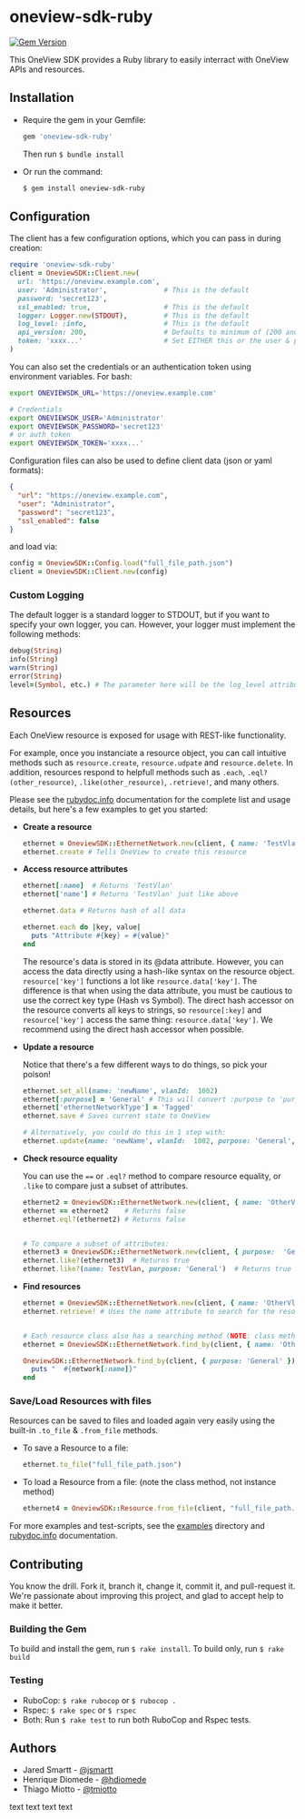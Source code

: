 # oneview-sdk-ruby
[![Gem Version](https://badge.fury.io/rb/oneview-sdk-ruby.svg)](https://badge.fury.io/rb/oneview-sdk-ruby)


This OneView SDK provides a Ruby library to easily interract with OneView APIs and resources.

## Installation
- Require the gem in your Gemfile:
  
  ```ruby
  gem 'oneview-sdk-ruby'
  ```
  
  Then run `$ bundle install`
- Or run the command:
  
  ```bash
  $ gem install oneview-sdk-ruby
  ```


## Configuration
The client has a few configuration options, which you can pass in during creation:

```ruby
require 'oneview-sdk-ruby'
client = OneviewSDK::Client.new(
  url: 'https://oneview.example.com',
  user: 'Administrator',              # This is the default
  password: 'secret123',
  ssl_enabled: true,                  # This is the default
  logger: Logger.new(STDOUT),         # This is the default
  log_level: :info,                   # This is the default
  api_version: 200,                   # Defaults to minimum of (200 and appliance API version)
  token: 'xxxx...'                    # Set EITHER this or the user & password
)
```

You can also set the credentials or an authentication token using environment variables. For bash:

```bash
export ONEVIEWSDK_URL='https://oneview.example.com'

# Credentials
export ONEVIEWSDK_USER='Administrator'
export ONEVIEWSDK_PASSWORD='secret123'
# or auth token
export ONEVIEWSDK_TOKEN='xxxx...'
```

Configuration files can also be used to define client data (json or yaml formats):

```json
{
  "url": "https://oneview.example.com",
  "user": "Administrator",
  "password": "secret123",
  "ssl_enabled": false
}
```

and load via:

```ruby
config = OneviewSDK::Config.load("full_file_path.json")
client = OneviewSDK::Client.new(config)
```

### Custom Logging
The default logger is a standard logger to STDOUT, but if you want to specify your own logger, you can.  However, your logger must implement the following methods:

```ruby
debug(String)
info(String)
warn(String)
error(String)
level=(Symbol, etc.) # The parameter here will be the log_level attribute
```

## Resources
Each OneView resource is exposed for usage with REST-like functionality.

For example, once you instanciate a resource object, you can call intuitive methods such as `resource.create`, `resource.udpate` and `resource.delete`. In addition, resources respond to helpfull methods such as `.each`, `.eql?(other_resource)`, `.like(other_resource)`, `.retrieve!`, and many others.

Please see the [rubydoc.info](http://www.rubydoc.info/gems/oneview-sdk-ruby) documentation for the complete list and usage details, but here's a few examples to get you started:

- **Create a resource**
  
  ```ruby
  ethernet = OneviewSDK::EthernetNetwork.new(client, { name: 'TestVlan', vlanId:  1001, purpose:  'General' })
  ethernet.create # Tells OneView to create this resource
  ```

- **Access resource attributes**
  
  ```ruby
  ethernet[:name]  # Returns 'TestVlan'
  ethernet['name'] # Returns 'TestVlan' just like above
  
  ethernet.data # Returns hash of all data
  
  ethernet.each do |key, value|
    puts "Attribute #{key} = #{value}"
  end
  ```
  
  The resource's data is stored in its @data attribute.  However, you can access the data directly using a hash-like syntax on the resource object. `resource['key']` functions a lot like `resource.data['key']`. The difference is that when using the data attribute, you must be cautious to use the correct key type (Hash vs Symbol).
  The direct hash accessor on the resource converts all keys to strings, so `resource[:key]` and `resource['key']` access the same thing: `resource.data['key']`.
  We recommend using the direct hash accessor when possible.

- **Update a resource**
  
  Notice that there's a few different ways to do things, so pick your poison!
  ```ruby
  ethernet.set_all(name: 'newName', vlanId:  1002)
  ethernet[:purpose] = 'General' # This will convert :purpose to 'purpose' under the hood.
  ethernet['ethernetNetworkType'] = 'Tagged'
  ethernet.save # Saves current state to OneView
  
  # Alternatively, you could do this in 1 step with:
  ethernet.update(name: 'newName', vlanId:  1002, purpose: 'General', ethernetNetworkType: 'Tagged')
  ```

- **Check resource equality**
  
  You can use the `==`  or `.eql?` method to compare resource equality, or `.like` to compare just a subset of attributes.
  ```ruby
  ethernet2 = OneviewSDK::EthernetNetwork.new(client, { name: 'OtherVlan', vlanId:  1000, purpose:  'General' })
  ethernet == ethernet2    # Returns false
  ethernet.eql?(ethernet2) # Returns false
  
  
  # To compare a subset of attributes:
  ethernet3 = OneviewSDK::EthernetNetwork.new(client, { purpose:  'General' })
  ethernet.like?(ethernet3)  # Returns true
  ethernet.like?(name: TestVlan, purpose: 'General')  # Returns true
  ```


- **Find resources**
  
  ```ruby
  ethernet = OneviewSDK::EthernetNetwork.new(client, { name: 'OtherVlan' })
  ethernet.retrieve! # Uses the name attribute to search for the resource on the server and update the data in this object.
  
  
  # Each resource class also has a searching method (NOTE: class method, not instance method)
  ethernet = OneviewSDK::EthernetNetwork.find_by(client, { name: 'OtherVlan' }).first
  
  OneviewSDK::EthernetNetwork.find_by(client, { purpose: 'General' }).each do |network|
    puts "  #{network[:name]}"
  end
  ```

### Save/Load Resources with files
Resources can be saved to files and loaded again very easily using the built-in `.to_file` & `.from_file` methods.

 - To save a Resource to a file:
   
   ```ruby
   ethernet.to_file("full_file_path.json")
   ```
 - To load a Resource from a file: (note the class method, not instance method)
   
   ```ruby
   ethernet4 = OneviewSDK::Resource.from_file(client, "full_file_path.json")
   ```


For more examples and test-scripts, see the [examples](examples/) directory and [rubydoc.info](http://www.rubydoc.info/gems/oneview-sdk-ruby) documentation.

## Contributing
You know the drill. Fork it, branch it, change it, commit it, and pull-request it. We're passionate about improving this project, and glad to accept help to make it better.

### Building the Gem
To build and install the gem, run `$ rake install`. To build only, run `$ rake build`

### Testing
 - RuboCop: `$ rake rubocop` or `$ rubocop .`
 - Rspec: `$ rake spec` or `$ rspec`
 - Both: Run `$ rake test` to run both RuboCop and Rspec tests.

## Authors
 - Jared Smartt - [@jsmartt](https://github.com/jsmartt)
 - Henrique Diomede - [@hdiomede](https://github.com/hdiomede)
 - Thiago Miotto - [@tmiotto](https://github.com/tmiotto)

text
text
text
text
